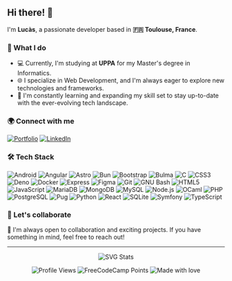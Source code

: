 ## Hi there! 👋

I'm **Lucàs**, a passionate developer based in **🇫🇷 Toulouse, France**.

### 🚀 What I do

- 💻 Currently, I'm studying at **UPPA** for my Master's degree in Informatics.
- 🌐 I specialize in Web Development, and I'm always eager to explore new technologies and frameworks.
- 🌱 I'm constantly learning and expanding my skill set to stay up-to-date with the ever-evolving tech landscape.

### 🌍 Connect with me

[![Portfolio]()](https://www.lucasvbr.dev)
[![LinkedIn]()](https://www.linkedin.com/in/lucasvbr)

### 🛠️ Tech Stack

![Android]()
![Angular]()
![Astro]()
![Bun]()
![Bootstrap]()
![Bulma]()
![C]()
![CSS3]()
![Deno]()
![Docker]()
![Express]()
![Figma]()
![Git]()
![GNU Bash]()
![HTML5]()
![JavaScript]()
![MariaDB]()
![MongoDB]()
![MySQL]()
![Node.js]()
![OCaml]()
![PHP]()
![PostgreSQL]()
![Pug]()
![Python]()
![React]()
![SQLite]()
![Symfony]()
![TypeScript]()

### 🤝 Let's collaborate

👀 I'm always open to collaboration and exciting projects. If you have something in mind, feel free to reach out!

---

<footer><div align="center">

![SVG Stats](https://github-stats-alpha.vercel.app/api?username=LucasVbr&cc=000&tc=fff&ic=fff&bc=000)

![Profile Views](https://komarev.com/ghpvc/?username=lucasvbr&amp;amp;amp;label=Profile%20views&amp;amp;amp;color=0e75b6&amp;amp;amp;style=flat)
![FreeCodeCamp Points](https://img.shields.io/freecodecamp/points/lucasvbr?label=FreeCodeCamp%20points)
![Made with love](https://img.shields.io/badge/-made%20with%20%E2%9D%A4%EF%B8%8F-red)

</div></footer>